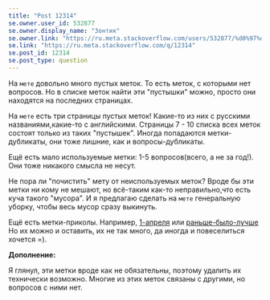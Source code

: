 ```yaml
---
title: "Post 12314"
se.owner.user_id: 532877
se.owner.display_name: "Зонтик"
se.owner.link: "https://ru.meta.stackoverflow.com/users/532877/%d0%97%d0%be%d0%bd%d1%82%d0%b8%d0%ba"
se.link: "https://ru.meta.stackoverflow.com/q/12314"
se.post_id: 12314
se.post_type: question
---
```

<p>На <code>мете</code> довольно много пустых меток. То есть меток, с которыми нет вопросов. Но в списке меток найти эти &quot;пустышки&quot; можно, просто они находятся на последних страницах.</p>
<p>На <code>мете</code> есть три страницы пустых меток! Какие-то из них с русскими названиями,какие-то с английскими. Страницы 7 - 10 списка всех меток состоят только из таких &quot;пустышек&quot;.
Иногда попадаются метки-дубликаты, они тоже лишние, как и вопросы-дубликаты.</p>
<p>Ещё есть мало используемые метки: 1-5 вопросов(всего, а не за год!).
Они тоже никакого смысла не несут.</p>
<p>Не пора ли &quot;почистить&quot; мету от неиспользуемых меток? Вроде бы эти метки ни кому не мешают, но всё-таким как-то неправильно,что есть куча такого &quot;мусора&quot;. И я предлагаю сделать на <code>мете</code> генеральную уборку, чтобы весь мусор сразу выкинуть.</p>
<p>Ещё есть метки-приколы. Например, <a href="https://ru.meta.stackoverflow.com/questions/tagged/1-%D0%B0%D0%BF%D1%80%D0%B5%D0%BB%D1%8F">1-апреля</a>
или <a href="https://ru.meta.stackoverflow.com/questions/tagged/%D1%80%D0%B0%D0%BD%D1%8C%D1%88%D0%B5-%D0%B1%D1%8B%D0%BB%D0%BE-%D0%BB%D1%83%D1%87%D1%88%D0%B5">раньше-было-лучше</a> Но их можно и оставить, их не так много, да иногда и повеселиться хочется =).</p>
<p><strong>Дополнение:</strong></p>
<p>Я глянул, эти метки вроде как не обязательны, поэтому удалить их технически возможно. Многие из этих меток связаны с другими, но вопросов с ними нет.</p>

